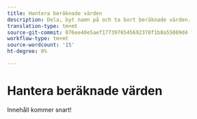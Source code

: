 ```yaml
---
title: Hantera beräknade värden
description: Dela, byt namn på och ta bort beräknade värden.
translation-type: tm+mt
source-git-commit: 076ee40e5aef1773976545692378f1b8a55089d4
workflow-type: tm+mt
source-wordcount: '15'
ht-degree: 0%

---
```



# Hantera beräknade värden

Innehåll kommer snart!
